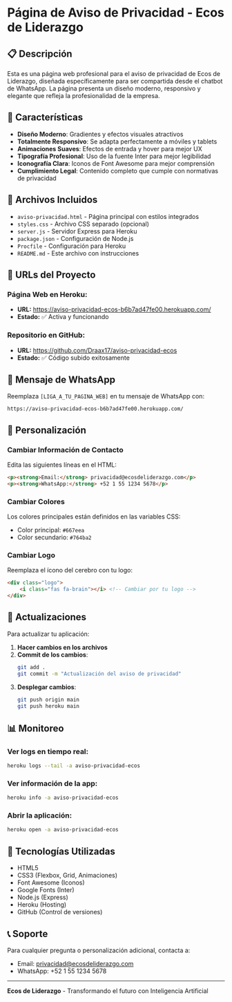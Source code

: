 # Página de Aviso de Privacidad - Ecos de Liderazgo

## 📋 Descripción

Esta es una página web profesional para el aviso de privacidad de Ecos de Liderazgo, diseñada específicamente para ser compartida desde el chatbot de WhatsApp. La página presenta un diseño moderno, responsivo y elegante que refleja la profesionalidad de la empresa.

## 🎨 Características

- **Diseño Moderno**: Gradientes y efectos visuales atractivos
- **Totalmente Responsivo**: Se adapta perfectamente a móviles y tablets
- **Animaciones Suaves**: Efectos de entrada y hover para mejor UX
- **Tipografía Profesional**: Uso de la fuente Inter para mejor legibilidad
- **Iconografía Clara**: Iconos de Font Awesome para mejor comprensión
- **Cumplimiento Legal**: Contenido completo que cumple con normativas de privacidad

## 📁 Archivos Incluidos

- `aviso-privacidad.html` - Página principal con estilos integrados
- `styles.css` - Archivo CSS separado (opcional)
- `server.js` - Servidor Express para Heroku
- `package.json` - Configuración de Node.js
- `Procfile` - Configuración para Heroku
- `README.md` - Este archivo con instrucciones

## 🚀 URLs del Proyecto

### Página Web en Heroku:
- **URL:** https://aviso-privacidad-ecos-b6b7ad47fe00.herokuapp.com/
- **Estado:** ✅ Activa y funcionando

### Repositorio en GitHub:
- **URL:** https://github.com/Draax17/aviso-privacidad-ecos
- **Estado:** ✅ Código subido exitosamente

## 📱 Mensaje de WhatsApp

Reemplaza `[LIGA_A_TU_PAGINA_WEB]` en tu mensaje de WhatsApp con:

```
https://aviso-privacidad-ecos-b6b7ad47fe00.herokuapp.com/
```

## 🎯 Personalización

### Cambiar Información de Contacto
Edita las siguientes líneas en el HTML:
```html
<p><strong>Email:</strong> privacidad@ecosdeliderazgo.com</p>
<p><strong>WhatsApp:</strong> +52 1 55 1234 5678</p>
```

### Cambiar Colores
Los colores principales están definidos en las variables CSS:
- Color principal: `#667eea`
- Color secundario: `#764ba2`

### Cambiar Logo
Reemplaza el ícono del cerebro con tu logo:
```html
<div class="logo">
    <i class="fas fa-brain"></i> <!-- Cambiar por tu logo -->
</div>
```

## 🔄 Actualizaciones

Para actualizar tu aplicación:

1. **Hacer cambios en los archivos**
2. **Commit de los cambios**:
   ```bash
   git add .
   git commit -m "Actualización del aviso de privacidad"
   ```
3. **Desplegar cambios**:
   ```bash
   git push origin main
   git push heroku main
   ```

## 📊 Monitoreo

### Ver logs en tiempo real:
```bash
heroku logs --tail -a aviso-privacidad-ecos
```

### Ver información de la app:
```bash
heroku info -a aviso-privacidad-ecos
```

### Abrir la aplicación:
```bash
heroku open -a aviso-privacidad-ecos
```

## 🔧 Tecnologías Utilizadas

- HTML5
- CSS3 (Flexbox, Grid, Animaciones)
- Font Awesome (Iconos)
- Google Fonts (Inter)
- Node.js (Express)
- Heroku (Hosting)
- GitHub (Control de versiones)

## 📞 Soporte

Para cualquier pregunta o personalización adicional, contacta a:
- Email: privacidad@ecosdeliderazgo.com
- WhatsApp: +52 1 55 1234 5678

---

**Ecos de Liderazgo** - Transformando el futuro con Inteligencia Artificial 